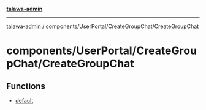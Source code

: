 [**talawa-admin**](../../../../README.md)

***

[talawa-admin](../../../../README.md) / components/UserPortal/CreateGroupChat/CreateGroupChat

# components/UserPortal/CreateGroupChat/CreateGroupChat

## Functions

- [default](functions/default.md)
